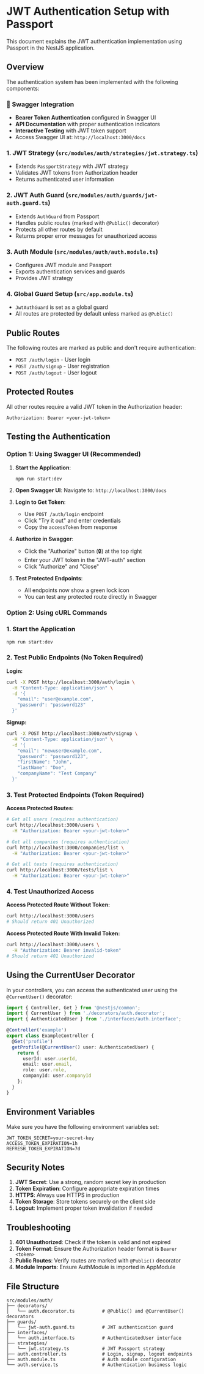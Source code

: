 # JWT Authentication Setup with Passport

This document explains the JWT authentication implementation using Passport in the NestJS application.

## Overview

The authentication system has been implemented with the following components:

### 🔧 Swagger Integration
- **Bearer Token Authentication** configured in Swagger UI
- **API Documentation** with proper authentication indicators
- **Interactive Testing** with JWT token support
- Access Swagger UI at: `http://localhost:3000/docs`

### 1. JWT Strategy (`src/modules/auth/strategies/jwt.strategy.ts`)
- Extends `PassportStrategy` with JWT strategy
- Validates JWT tokens from Authorization header
- Returns authenticated user information

### 2. JWT Auth Guard (`src/modules/auth/guards/jwt-auth.guard.ts`)
- Extends `AuthGuard` from Passport
- Handles public routes (marked with `@Public()` decorator)
- Protects all other routes by default
- Returns proper error messages for unauthorized access

### 3. Auth Module (`src/modules/auth/auth.module.ts`)
- Configures JWT module and Passport
- Exports authentication services and guards
- Provides JWT strategy

### 4. Global Guard Setup (`src/app.module.ts`)
- `JwtAuthGuard` is set as a global guard
- All routes are protected by default unless marked as `@Public()`

## Public Routes

The following routes are marked as public and don't require authentication:

- `POST /auth/login` - User login
- `POST /auth/signup` - User registration  
- `POST /auth/logout` - User logout

## Protected Routes

All other routes require a valid JWT token in the Authorization header:

```
Authorization: Bearer <your-jwt-token>
```

## Testing the Authentication

### Option 1: Using Swagger UI (Recommended)

1. **Start the Application**:
   ```bash
   npm run start:dev
   ```

2. **Open Swagger UI**:
   Navigate to: `http://localhost:3000/docs`

3. **Login to Get Token**:
   - Use `POST /auth/login` endpoint
   - Click "Try it out" and enter credentials
   - Copy the `accessToken` from response

4. **Authorize in Swagger**:
   - Click the "Authorize" button (🔒) at the top right
   - Enter your JWT token in the "JWT-auth" section
   - Click "Authorize" and "Close"

5. **Test Protected Endpoints**:
   - All endpoints now show a green lock icon
   - You can test any protected route directly in Swagger

### Option 2: Using cURL Commands

### 1. Start the Application
```bash
npm run start:dev
```

### 2. Test Public Endpoints (No Token Required)

**Login:**
```bash
curl -X POST http://localhost:3000/auth/login \
  -H "Content-Type: application/json" \
  -d '{
    "email": "user@example.com",
    "password": "password123"
  }'
```

**Signup:**
```bash
curl -X POST http://localhost:3000/auth/signup \
  -H "Content-Type: application/json" \
  -d '{
    "email": "newuser@example.com",
    "password": "password123",
    "firstName": "John",
    "lastName": "Doe",
    "companyName": "Test Company"
  }'
```

### 3. Test Protected Endpoints (Token Required)

**Access Protected Routes:**
```bash
# Get all users (requires authentication)
curl http://localhost:3000/users \
  -H "Authorization: Bearer <your-jwt-token>"

# Get all companies (requires authentication)
curl http://localhost:3000/companies/list \
  -H "Authorization: Bearer <your-jwt-token>"

# Get all tests (requires authentication)
curl http://localhost:3000/tests/list \
  -H "Authorization: Bearer <your-jwt-token>"
```

### 4. Test Unauthorized Access

**Access Protected Route Without Token:**
```bash
curl http://localhost:3000/users
# Should return 401 Unauthorized
```

**Access Protected Route With Invalid Token:**
```bash
curl http://localhost:3000/users \
  -H "Authorization: Bearer invalid-token"
# Should return 401 Unauthorized
```

## Using the CurrentUser Decorator

In your controllers, you can access the authenticated user using the `@CurrentUser()` decorator:

```typescript
import { Controller, Get } from '@nestjs/common';
import { CurrentUser } from './decorators/auth.decorator';
import { AuthenticatedUser } from './interfaces/auth.interface';

@Controller('example')
export class ExampleController {
  @Get('profile')
  getProfile(@CurrentUser() user: AuthenticatedUser) {
    return {
      userId: user.userId,
      email: user.email,
      role: user.role,
      companyId: user.companyId
    };
  }
}
```

## Environment Variables

Make sure you have the following environment variables set:

```env
JWT_TOKEN_SECRET=your-secret-key
ACCESS_TOKEN_EXPIRATION=1h
REFRESH_TOKEN_EXPIRATION=7d
```

## Security Notes

1. **JWT Secret**: Use a strong, random secret key in production
2. **Token Expiration**: Configure appropriate expiration times
3. **HTTPS**: Always use HTTPS in production
4. **Token Storage**: Store tokens securely on the client side
5. **Logout**: Implement proper token invalidation if needed

## Troubleshooting

1. **401 Unauthorized**: Check if the token is valid and not expired
2. **Token Format**: Ensure the Authorization header format is `Bearer <token>`
3. **Public Routes**: Verify routes are marked with `@Public()` decorator
4. **Module Imports**: Ensure AuthModule is imported in AppModule

## File Structure

```
src/modules/auth/
├── decorators/
│   └── auth.decorator.ts          # @Public() and @CurrentUser() decorators
├── guards/
│   └── jwt-auth.guard.ts          # JWT authentication guard
├── interfaces/
│   └── auth.interface.ts          # AuthenticatedUser interface
├── strategies/
│   └── jwt.strategy.ts            # JWT Passport strategy
├── auth.controller.ts             # Login, signup, logout endpoints
├── auth.module.ts                 # Auth module configuration
└── auth.service.ts                # Authentication business logic
```
